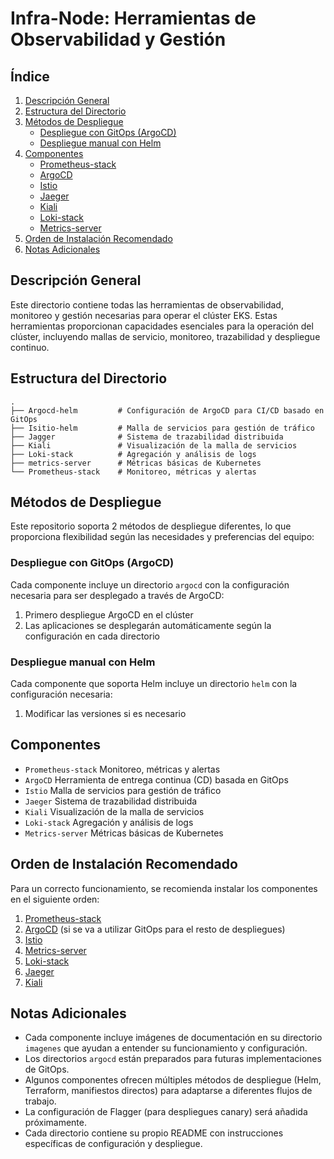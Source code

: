 # Infra-Node: Herramientas de Observabilidad y Gestión

## Índice
1. [Descripción General](#descripción-general)
2. [Estructura del Directorio](#estructura-del-directorio)
3. [Métodos de Despliegue](#métodos-de-despliegue)
   - [Despliegue con GitOps (ArgoCD)](#despliegue-con-gitops-argocd)
   - [Despliegue manual con Helm](#despliegue-manual-con-helm)
4. [Componentes](#componentes)
   - [Prometheus-stack](#prometheus-stack)
   - [ArgoCD](#argocd)
   - [Istio](#istio)
   - [Jaeger](#jaeger)
   - [Kiali](#kiali)
   - [Loki-stack](#loki-stack)
   - [Metrics-server](#metrics-server)
5. [Orden de Instalación Recomendado](#orden-de-instalación-recomendado)
6. [Notas Adicionales](#notas-adicionales)

## Descripción General
Este directorio contiene todas las herramientas de observabilidad, monitoreo y gestión necesarias para operar el clúster EKS. Estas herramientas proporcionan capacidades esenciales para la operación del clúster, incluyendo mallas de servicio, monitoreo, trazabilidad y despliegue continuo.

## Estructura del Directorio
```
.
├── Argocd-helm         # Configuración de ArgoCD para CI/CD basado en GitOps
├── Isitio-helm         # Malla de servicios para gestión de tráfico
├── Jagger              # Sistema de trazabilidad distribuida
├── Kiali               # Visualización de la malla de servicios
├── Loki-stack          # Agregación y análisis de logs
├── metrics-server      # Métricas básicas de Kubernetes
└── Prometheus-stack    # Monitoreo, métricas y alertas
```

## Métodos de Despliegue
Este repositorio soporta 2 métodos de despliegue diferentes, lo que proporciona flexibilidad según las necesidades y preferencias del equipo:

### Despliegue con GitOps (ArgoCD)
Cada componente incluye un directorio `argocd` con la configuración necesaria para ser desplegado a través de ArgoCD:
1. Primero despliegue ArgoCD en el clúster
2. Las aplicaciones se desplegarán automáticamente según la configuración en cada directorio

### Despliegue manual con Helm
Cada componente que soporta Helm incluye un directorio `helm` con la configuración necesaria:
1. Modificar las versiones si es necesario

## Componentes
- `Prometheus-stack` Monitoreo, métricas y alertas
- `ArgoCD` Herramienta de entrega continua (CD) basada en GitOps
- `Istio` Malla de servicios para gestión de tráfico
- `Jaeger` Sistema de trazabilidad distribuida
- `Kiali` Visualización de la malla de servicios
- `Loki-stack` Agregación y análisis de logs
- `Metrics-server` Métricas básicas de Kubernetes

## Orden de Instalación Recomendado
Para un correcto funcionamiento, se recomienda instalar los componentes en el siguiente orden:
1. [Prometheus-stack](https://github.com/Andherson333333/robot-shop/tree/master/Infrastructure-cloud-EKS/infra-node/Prometheus-stack)
2. [ArgoCD](https://github.com/Andherson333333/robot-shop/tree/master/Infrastructure-cloud-EKS/infra-node/Argocd-helm) (si se va a utilizar GitOps para el resto de despliegues)
3. [Istio](https://github.com/Andherson333333/robot-shop/tree/master/Infrastructure-cloud-EKS/infra-node/Isitio-helm)
4. [Metrics-server](https://github.com/Andherson333333/robot-shop/tree/master/Infrastructure-cloud-EKS/infra-node/metrics-server)
5. [Loki-stack](https://github.com/Andherson333333/robot-shop/tree/master/Infrastructure-cloud-EKS/infra-node/Loki-stack)
6. [Jaeger](https://github.com/Andherson333333/robot-shop/tree/master/Infrastructure-cloud-EKS/infra-node/Jagger)
7. [Kiali](https://github.com/Andherson333333/robot-shop/tree/master/Infrastructure-cloud-EKS/infra-node/Kiali)

## Notas Adicionales
- Cada componente incluye imágenes de documentación en su directorio `imagenes` que ayudan a entender su funcionamiento y configuración.
- Los directorios `argocd` están preparados para futuras implementaciones de GitOps.
- Algunos componentes ofrecen múltiples métodos de despliegue (Helm, Terraform, manifiestos directos) para adaptarse a diferentes flujos de trabajo.
- La configuración de Flagger (para despliegues canary) será añadida próximamente.
- Cada directorio contiene su propio README con instrucciones específicas de configuración y despliegue.
